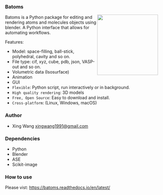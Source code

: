 ### Batoms

<img src="docs/source/_static/b-c2h6so.png" align="right" width="200"/>

Batoms is a Python package for editing and rendering atoms and molecules objects using blender. A Python interface that allows for automating workflows.

Features:

* Model: space-filling, ball-stick, polyhedral, cavity and so on.
* File type: cif, xyz, cube, pdb, json, VASP-out and so on.
* Volumetric data (Isosurface)
* Animation
* GUI
* ``Flexible``: Python script, run interactively or in background.
* ``High quality rendering``:  3D models
* ``Free, Open Source``: Easy to download and install.
* ``Cross-platform``: (Linux, Windows, macOS)



### Author
* Xing Wang  <xingwang1991@gmail.com>

### Dependencies

* Python
* Blender
* ASE
* Scikit-image


### How to use

Please vist: https://batoms.readthedocs.io/en/latest/
